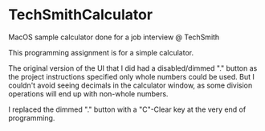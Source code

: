 TechSmithCalculator
===================

MacOS sample calculator done for a job interview @ TechSmith

This programming assignment is for a simple calculator.

The original version of the UI that I did had a disabled/dimmed "." button as the project instructions specified only whole numbers could be used.  But I couldn't avoid seeing decimals in the calculator window, as some division operations will end up with non-whole numbers.

I replaced the dimmed "." button with a "C"-Clear key at the very end of programming.